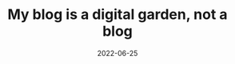 ---
title: "My blog is a digital garden, not a blog"
cc-type: bookmark
bookmark: "https://joelhooks.com/digital-garden"
date: 2022-06-25
permalink: /joelhooks.com/digital-garden
tags:
  - bookmark
---